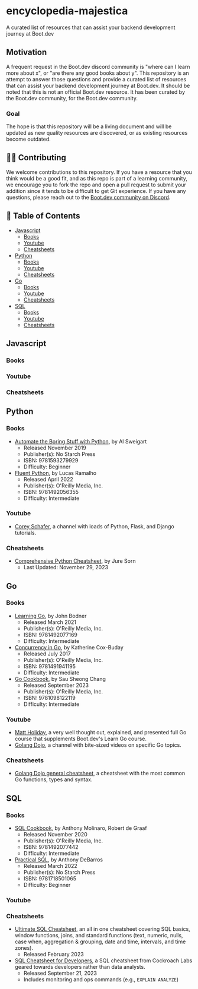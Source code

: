 # encyclopedia-majestica
A curated list of resources that can assist your backend development journey at Boot.dev

## Motivation

A frequent request in the Boot.dev discord community is "where can I learn more about x", or "are there any good books about y".
This repository is an attempt to answer those questions and provide a curated list of resources that can assist your backend development journey at Boot.dev.
It should be noted that this is not an official Boot.dev resource. It has been curated by the Boot.dev community, for the Boot.dev community.

### Goal
The hope is that this repository will be a living document and will be updated as new quality resources are discovered, or as existing resources become outdated.

## 🤘🏻 Contributing

We welcome contributions to this repository. If you have a resource that you think would be a good fit, and as this repo is part of a learning community, we encourage you to fork the repo and open a pull request to submit your addition since it tends to be difficult to get Git experience. If you have any questions, please reach out to the [Boot.dev community on Discord](https://discord.gg/EEkFwbv).


## :book: Table of Contents

- [Javascript](#javascript)
  - [Books](#books)
  - [Youtube](#youtube)
  - [Cheatsheets](#cheatsheets)
- [Python](#python)
  - [Books](#books-1)
  - [Youtube](#youtube-1)
  - [Cheatsheets](#cheatsheets-1)
- [Go](#go)
  - [Books](#books-2)
  - [Youtube](#youtube-2)
  - [Cheatsheets](#cheatsheets-2)
- [SQL](#sql)
    - [Books](#books-3)
    - [Youtube](#youtube-3)
    - [Cheatsheets](#cheatsheets-3)

## Javascript
### Books
### Youtube
### Cheatsheets
## Python
### Books
- [Automate the Boring Stuff with Python](https://nostarch.com/automatestuff2), by Al Sweigart
  - Released November 2019
  - Publisher(s): No Starch Press
  - ISBN: 9781593279929
  - Difficulty: Beginner
- [Fluent Python](https://www.oreilly.com/library/view/fluent-python-2nd/9781492056348/?_gl=1*1hhm3fi*_ga*OTAxMzkyOTMyLjE2OTI5MTE3NjE.*_ga_092EL089CH*MTcwMTMyMzc4OS4xNC4xLjE3MDEzMjQwMTAuMC4wLjA.), by Lucas Ramalho
  - Released April 2022
  - Publisher(s): O'Reilly Media, Inc.
  - ISBN: 9781492056355
  - Difficulty: Intermediate
### Youtube
- [Corey Schafer](https://www.youtube.com/c/Coreyms), a channel with loads of Python, Flask, and Django tutorials.
### Cheatsheets
- [Comprehensive Python Cheatsheet](https://gto76.github.io/python-cheatsheet/), by Jure Sorn
  - Last Updated: November 29, 2023
## Go
### Books
- [Learning Go](https://www.oreilly.com/library/view/learning-go/9781492077206/), by John Bodner
  - Released March 2021
  - Publisher(s): O'Reilly Media, Inc.
  - ISBN: 9781492077169
  - Difficulty: Intermediate
- [Concurrency in Go](https://learning.oreilly.com/library/view/concurrency-in-go/9781491941294/), by Katherine Cox-Buday
  - Released July 2017
  - Publisher(s): O'Reilly Media, Inc.
  - ISBN: 9781491941195
  - Difficulty: Intermediate
- [Go Cookbook](https://www.oreilly.com/library/view/go-cookbook/9781098122102/), by Sau Sheong Chang
  - Released September 2023
  - Publisher(s): O'Reilly Media, Inc.
  - ISBN: 9781098122119
  - Difficulty: Intermediate
### Youtube
- [Matt Holiday](https://www.youtube.com/@mattkdvb5154), a very well thought out, explained, and presented full Go course that supplements Boot.dev's Learn Go course.
- [Golang Dojo](https://www.youtube.com/c/GolangDojo), a channel with bite-sized videos on specific Go topics.
### Cheatsheets
- [Golang Dojo general cheatsheet](https://github.com/thegolangdojo/cheatsheet/blob/main/cheatsheet.pdf), a cheatsheet with the most common Go functions, types and syntax.
## SQL
### Books
- [SQL Cookbook](https://www.oreilly.com/library/view/sql-cookbook-2nd/9781492077435/), by Anthony Molinaro, Robert de Graaf
  - Released November 2020
  - Publisher(s): O'Reilly Media, Inc.
  - ISBN: 9781492077442
  - Difficulty: Intermediate
- [Practical SQL](https://www.oreilly.com/library/view/practical-sql-2nd/9781098129866/?_gl=1*1c9zix9*_ga*OTAxMzkyOTMyLjE2OTI5MTE3NjE.*_ga_092EL089CH*MTcwMTMyMzc4OS4xNC4xLjE3MDEzMjM4NjkuMC4wLjA.), by Anthony DeBarros
  - Released March 2022
  - Publisher(s): No Starch Press
  - ISBN: 9781718501065
  - Difficulty: Beginner
### Youtube
### Cheatsheets
- [Ultimate SQL Cheatsheet](https://learnsql.com/blog/ultimate-sql-cheat-sheet/All-sql-cheat-sheet-a4.pdf), an all in one cheatsheet covering SQL basics, window functions, joins, and standard functions (text, numeric, nulls, case when, aggregation & grouping, date and time, intervals, and time zones).
  - Released February 2023
- [SQL Cheatsheet for Developers](https://www.cockroachlabs.com/blog/sql-cheat-sheet/#create-tablehttpswwwcockroachlabscomdocsstablecreate-table), a SQL cheatsheet from Cockroach Labs geared towards developers rather than data analysts.  
  - Released September 21, 2023
  - Includes monitoring and ops commands (e.g., `EXPLAIN ANALYZE`)

